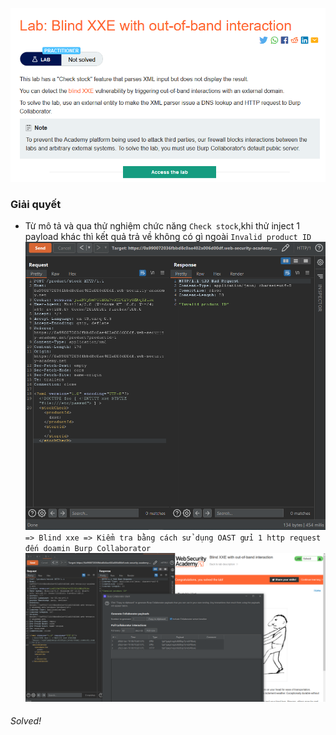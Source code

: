 ![](img/7.png)
### Giải quyết
- Từ mô tả và qua thử nghiệm chức năng `Check stock`,khi thử inject 1 payload khác thì kết quả trả về không có gì ngoài `Invalid product ID`
![](img/8.png)
` => Blind xxe => Kiểm tra bằng cách sử dụng OAST gửi 1 http request đến doamin Burp Collaborator `
![](img/9.png)
###### Solved!